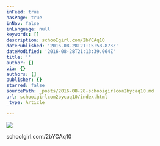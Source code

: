 ```yaml
---
inFeed: true
hasPage: true
inNav: false
inLanguage: null
keywords: []
description: schooIgirl.com/2bYCAq10
datePublished: '2016-08-28T21:15:58.873Z'
dateModified: '2016-08-28T21:13:39.064Z'
title: ''
author: []
via: {}
authors: []
publisher: {}
starred: false
sourcePath: _posts/2016-08-28-schooigirlcom2bycaq10.md
url: schooigirlcom2bycaq10/index.html
_type: Article

---
```

![](https://the-grid-user-content.s3-us-west-2.amazonaws.com/43dc0ec8-dd96-431f-a0e1-c38ee237f848.jpg)

schooIgirl.com/2bYCAq10